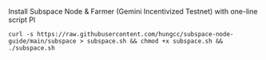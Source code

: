Install Subspace Node & Farmer (Gemini Incentivized Testnet) with one-line script
Pl

`curl -s https://raw.githubusercontent.com/hungcc/subspace-node-guide/main/subspace > subspace.sh && chmod +x subspace.sh && ./subspace.sh`
